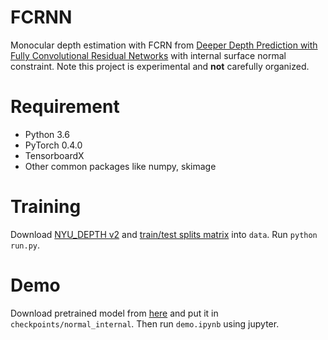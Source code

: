 # FCRNN

Monocular depth estimation with FCRN from [Deeper Depth Prediction with Fully Convolutional Residual Networks](https://arxiv.org/abs/1606.00373) with internal surface normal constraint. Note this project is experimental and **not** carefully organized.

# Requirement

* Python 3.6
* PyTorch 0.4.0
* TensorboardX
* Other common packages like numpy, skimage


# Training

Download [NYU\_DEPTH v2](https://cs.nyu.edu/~silberman/datasets/nyu_depth_v2.html) and [train/test splits matrix](http://horatio.cs.nyu.edu/mit/silberman/indoor_seg_sup/splits.mat) into `data`. Run `python run.py`.

# Demo

Download pretrained model from [here](https://pan.baidu.com/s/1AIbwgCJa_Dna9MJwPkFAuA) and put it in `checkpoints/normal_internal`. Then run `demo.ipynb` using jupyter.

